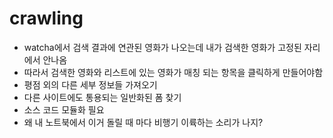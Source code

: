 # crawling
* watcha에서 검색 결과에 연관된 영화가 나오는데 내가 검색한 영화가 고정된 자리에서 안나옴
* 따라서 검색한 영화와 리스트에 있는 영화가 매칭 되는 항목을 클릭하게 만들어야함
* 평점 외의 다른 세부 정보들 가져오기
* 다른 사이트에도 통용되는 일반화된 폼 찾기
* 소스 코드 모듈화 필요
* 왜 내 노트북에서 이거 돌릴 때 마다 비행기 이륙하는 소리가 나지?
